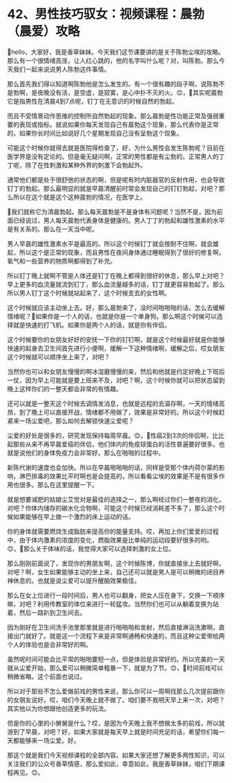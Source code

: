 # 42、男性技巧驭女：视频课程：晨勃（晨爱）攻略

🎼hello，大家好，我是香草妹妹。今天我们这节课要讲的是关于陈勃尘埃的攻略。那么有一个很情绪高涨，让人红心跳的，他的名字叫什么呢？对，叫陈勃。那么今天我们一起来说说男人陈勃这件事情。

那么首先我们得以知道啊陈勃他是怎么发生的。有一个很有趣的段子啊，说陈勃不是勃啊，是夜晚没有活，是空虚，是寂寞，是心中扑不灭的火。😊，🎼其实呢晨勃它是指男性在清晨4到7点呢，钉丁在无意识的时候自然的勃起。

而且不受情景动作思维的控制所自然勃起的现象。那么晨勃是性功能正常及强弱重要的表现或指标。就说如果你每天发现自己有晨勃这个现象，那么代表你是正常的，如果你长时间比如说好几个星期发现自己没有呈勃这个现象。

可能这个时候你就得去就是医院得检查了，好，为什么男性会发生陈勃呢？目前在医学界是没有定论的。但是毫无疑问啊，正常的男性都是有尘勃的。正常男人的丁丁呢，除了在性刺激和某种外界的刺激下会勃起外。

通常他们都是处于很舒弛的状态的啊，但是呢有时内脏器官的反射作用，也会导致钉丁的勃起。那么最明显的就是早晨清醒前时常会发现自己的钉钉勃起，对吧？那么所以在这个就是这个这种晨勃的情况，在医学上。

🎼我们就称它为清晨勃起。那么每天晨勃是不是身体有问题呢？当然不是，因为前面已经说过，男人每天晨勃代表身体是健康的。男人丁丁的勃起和雄性激素的水平是有关系的。那么在一天当中呢。

男人早晨的雄性激素水平是最高的。所以这个时候钉丁就会按耐不住啊，就会雄起，所以这个是正常的现象，而且男性在夜间身体通过睡眠得到了很好的修复啊，氧气和一些营养的物质啊都得到了补充。

所以钉丁晚上就啊不管是人体还是钉丁在晚上都得到很好的休息，那么早上对吧？早上更多的血流量就流到钉丁，那么血流量越多的话，钉丁就更容易勃起了。那么所以男人钉丁这个时候就站起来了，这个时候支去的女性啊。

这个时候就应该主动坐上去。好，那么晨勃来了，没时间啪啪啪的话，怎么去缓解情绪呢？🎼如果你是一个人的话，也就是你是一个单身狗。那么啊这个时候可以选择就是快速的打飞机。如果你是两个人的话，就是你有伴侣。

这个时候要你的女朋友好好的安抚一下你的钉钉啊，就是这个时候最好就是你能够快速的起身去卫生间首先进行小便啊，缓解一下这种情绪啊，缓解之后，哎女朋友这个时候就可以顺序坐上来了，对吧？

当然你也可以和女朋友慢慢的啊冰湿磨慢慢的来，然后和他就是约定好晚上下班后一仗，因为早上可能就是要上班来不及，对吧？啊，这个时候你就可以把状态留到晚上这样你们的一整天都会非常的有情趣。

还可以就是一整天这个时候去调情发消息，也就是远程的去温存啊，一天的情绪高昂，到了晚上可以直接开战，情绪都不用做了，效果是非常好的。所以这个时候赶紧来一场尘爱吧，那么如何去解锁快速尘爱呢？

尘爱的好处是很多的，研究发现保持每周早晨。😊，🎼性癌2到3次的伴侣啊，比比起那些从来不再早晨爱癌的伴侣，他们体内的免疫球蛋白的活性普遍要好很多。也就是说他们的身体免疫力会非常好。那么在啪啪的过程中。

新陈代谢的速度也会加快。所以在早晨啪啪啪的话，同样是受那个体内荷尔蒙的影响，淋巴排毒的效果比平时啊也是会提高的，所以看看尘埃的效果是不是有很多作用也很多。那么在这里提醒一下。

就是想要减肥的姑娘尘艾觉对是最佳的选择之一，那么啊经过你们一整夜的消化，对吧？你体内储存的碳水化合物啊，可能这个时候已经消耗差不多了，那么这个时候如果能够在早上做一个激烈的床上运动的话。

你的身体就需要燃烧生成脂肪来提高你的能量支持。哎，再加上你们爱爱的过程中，由于体内激素的浓度的变化，燃脂效果是比单纯的运动段要好很多的哟。😊，🎼那么关于体味的话，我觉得大家可以选择刺激的女上位。

那么刚刚前面说了，发现你的男朋友啊，这个时候陈博，你就直接坐上去就好啊，对吧？啊，女生如果能够主动的坐上来，自己还可以就是男人是可以稍微的闭目养神休息的。也就是说尘爱可以提升醒脑效果极佳。

那么在女上位进行一段时间后，男人也可以翻身，把女人压在身下，交换一下顺序嘛，对吧？利用传教室的体位来进行一轮猛攻。当然你们也可以从躺着变换为站着，然后一路趴到卫生间去。

因为刚好在卫生间洗手池里那里就是进行啪啪啪和发射，然后直接淋浴洗漱啊，直接出门就好了。就是这一个流程下来是非常啊通畅和快速的，而且这种尘爱带给两个人的体验也是会非常好的啊。

虽然呢时间可能会比平常的啪啪要短一点，但是体验是非常好的。所以完美的一天就从尘爱开始，那么爱可以稍微简单粗暴一下，就是为了节。😊，🎼时间前戏可以稍微省略。这个前面也说过。

所以对于那些不怎么爱做前戏的男性来说，那么你可以一周啊找那么几次提前跟你的女朋友说好。哎，咱们今天晚上就不做了。咱们要不我明天早上来一次，对吧？其实他以为你想跟他创造更多的玩法。

但是你的心里的小舅舅是什么？哎，是因为今天晚上我不想做太多的前戏，所以就游到了早晨，对吧？好，如果大家就是每天早上就是时间充足的话，希望你们每一天都能够来一场尘爱。好。

那这个就是我们今天视频课程的全部内容。如果大家还想了解更多两性知识，可以关注我们的公众号香草情感，那么爱如此，幸意如此，我是香草妹妹，咱们下期课程再见。😊。


